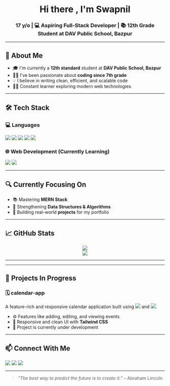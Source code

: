 <h1 align="center">Hi there , I'm Swapnil</h1>
<h3 align="center">17 y/o | 💻 Aspiring Full-Stack Developer | 📚 12th Grade Student at DAV Public School, Bazpur</h3>

---

## 🧠 About Me

- 🎓 I'm currently a **12th standard** student at **DAV Public School, Bazpur**
- 👨‍💻 I’ve been passionate about **coding since 7th grade**
- 💡 I believe in writing clean, efficient, and scalable code
- 🧑‍🎓 Constant learner exploring modern web technologies

---

## 🛠️ Tech Stack

### 💻 Languages
<p>
  <img src="https://img.shields.io/badge/C-00599C?style=for-the-badge&logo=c&logoColor=white" />
  <img src="https://img.shields.io/badge/C++-00599C?style=for-the-badge&logo=cplusplus&logoColor=white" />
  <img src="https://img.shields.io/badge/Java-ED8B00?style=for-the-badge&logo=java&logoColor=white" />
  <img src="https://img.shields.io/badge/Python-3670A0?style=for-the-badge&logo=python&logoColor=white" />
  <img src="https://img.shields.io/badge/JavaScript-F7DF1E?style=for-the-badge&logo=javascript&logoColor=black" />
</p>

### 🌐 Web Development (Currently Learning)
<p>
  <img src="https://img.shields.io/badge/React.js-61DAFB?style=for-the-badge&logo=react&logoColor=black" />
  <img src="https://img.shields.io/badge/MongoDB-4EA94B?style=for-the-badge&logo=mongodb&logoColor=white" />
</p>

---

## 🔍 Currently Focusing On

- 📚 Mastering **MERN Stack**
- 🧠 Strengthening **Data Structures & Algorithms**
- 🚀 Building real-world **projects** for my portfolio

---

## 📈 GitHub Stats

<p align="center">
  <img src="https://github-readme-stats.vercel.app/api?username=imswapnil17&show_icons=true&theme=github_dark&hide_title=true" />
  <br/>
  <img src="https://github-readme-streak-stats.herokuapp.com/?user=imswapnil17&theme=github-dark-blue" />
</p>

---
---

## 🚧 Projects In Progress

### 🗓️ calendar-app
<p>
  A feature-rich and responsive calendar application built using <img src="https://img.shields.io/badge/React.js-61DAFB?style=flat-square&logo=react&logoColor=black" /> and <img src="https://img.shields.io/badge/Tailwind_CSS-38B2AC?style=flat-square&logo=tailwind-css&logoColor=white" />.
</p>

- ⚙️ Features like adding, editing, and viewing events
- 🌙 Responsive and clean UI with **Tailwind CSS**
- 🔄 Project is currently under development

---


## 📫 Connect With Me

<p>
  <a href="mailto:imswapnil17@gmail.com"><img src="https://img.shields.io/badge/Gmail-D14836?style=for-the-badge&logo=gmail&logoColor=white" /></a>
  <a href="https://www.linkedin.com/in/swapnil-yadav-76738a354/"><img src="https://img.shields.io/badge/LinkedIn-0A66C2?style=for-the-badge&logo=linkedin&logoColor=white" /></a>
  <a href="https://www.instagram.com/swap._.y/"><img src="https://img.shields.io/badge/Instagram-E4405F?style=for-the-badge&logo=instagram&logoColor=white" /></a>
</p>

---

> _“The best way to predict the future is to create it.”_ – Abraham Lincoln
